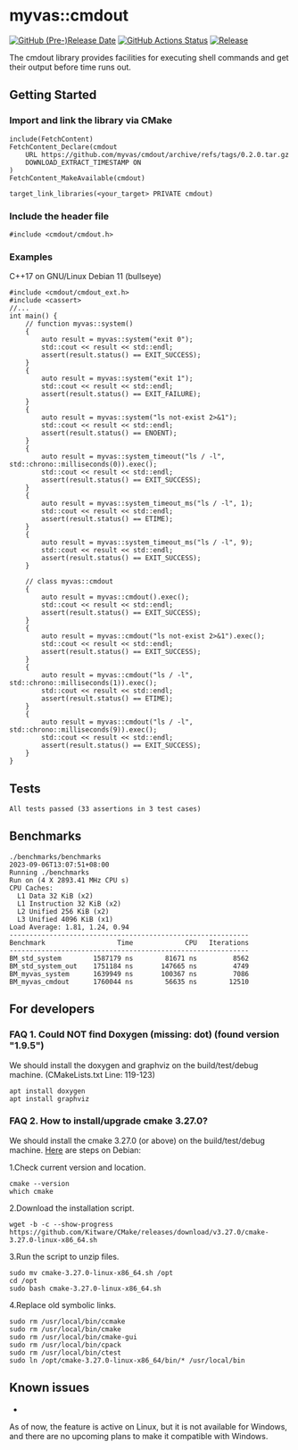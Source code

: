# myvas::cmdout
[![GitHub (Pre-)Release Date](https://img.shields.io/github/release-date-pre/myvas/cmdout?label=github)](https://github.com/myvas/cmdout)
[![GitHub Actions Status](https://github.com/myvas/AspNetCore.Email/actions/workflows/test.yml/badge.svg)](https://github.com/myvas/cmdout/actions)
[![Release](https://img.shields.io/github/release/myvas/cmdout.svg)](https://github.com/myvas/cmdout/releases)

The cmdout library provides facilities for executing shell commands and get their output before time runs out.

## Getting Started
### Import and link the library via CMake
```
include(FetchContent)
FetchContent_Declare(cmdout
	URL https://github.com/myvas/cmdout/archive/refs/tags/0.2.0.tar.gz
	DOWNLOAD_EXTRACT_TIMESTAMP ON
)
FetchContent_MakeAvailable(cmdout)

target_link_libraries(<your_target> PRIVATE cmdout)
```
### Include the header file
```
#include <cmdout/cmdout.h>
```

### Examples
C++17 on GNU/Linux Debian 11 (bullseye)
```
#include <cmdout/cmdout_ext.h>
#include <cassert>
//...
int main() {
	// function myvas::system()
	{
		auto result = myvas::system("exit 0");
		std::cout << result << std::endl;
		assert(result.status() == EXIT_SUCCESS);
	}
	{
		auto result = myvas::system("exit 1");
		std::cout << result << std::endl;
		assert(result.status() == EXIT_FAILURE);
	}
	{
		auto result = myvas::system("ls not-exist 2>&1");
		std::cout << result << std::endl;
		assert(result.status() == ENOENT);
	}
	{
		auto result = myvas::system_timeout("ls / -l", std::chrono::milliseconds(0)).exec();
		std::cout << result << std::endl;
		assert(result.status() == EXIT_SUCCESS);
	}
	{
		auto result = myvas::system_timeout_ms("ls / -l", 1);
		std::cout << result << std::endl;
		assert(result.status() == ETIME);
	}
	{
		auto result = myvas::system_timeout_ms("ls / -l", 9);
		std::cout << result << std::endl;
		assert(result.status() == EXIT_SUCCESS);
	}

	// class myvas::cmdout
	{
		auto result = myvas::cmdout().exec();
		std::cout << result << std::endl;
		assert(result.status() == EXIT_SUCCESS);
	}
	{
		auto result = myvas::cmdout("ls not-exist 2>&1").exec();
		std::cout << result << std::endl;
		assert(result.status() == EXIT_SUCCESS);
	}
	{
		auto result = myvas::cmdout("ls / -l", std::chrono::milliseconds(1)).exec();
		std::cout << result << std::endl;
		assert(result.status() == ETIME);
	}
	{
		auto result = myvas::cmdout("ls / -l", std::chrono::milliseconds(9)).exec();
		std::cout << result << std::endl;
		assert(result.status() == EXIT_SUCCESS);
	}
}
```

## Tests
```
All tests passed (33 assertions in 3 test cases)
```

## Benchmarks
```
./benchmarks/benchmarks
2023-09-06T13:07:51+08:00
Running ./benchmarks
Run on (4 X 2893.41 MHz CPU s)
CPU Caches:
  L1 Data 32 KiB (x2)
  L1 Instruction 32 KiB (x2)
  L2 Unified 256 KiB (x2)
  L3 Unified 4096 KiB (x1)
Load Average: 1.81, 1.24, 0.94
------------------------------------------------------------
Benchmark                  Time             CPU   Iterations
------------------------------------------------------------
BM_std_system        1587179 ns        81671 ns         8562
BM_std_system_out    1751184 ns       147665 ns         4749
BM_myvas_system      1639949 ns       100367 ns         7086
BM_myvas_cmdout      1760044 ns        56635 ns        12510
```

## For developers
### FAQ 1. Could NOT find Doxygen (missing: dot) (found version "1.9.5")
We should install the doxygen and graphviz on the build/test/debug machine.
(CMakeLists.txt Line: 119-123)
```
apt install doxygen
apt install graphviz
```

### FAQ 2. How to install/upgrade cmake 3.27.0?
We should install the cmake 3.27.0 (or above) on the build/test/debug machine. [Here](https://askubuntu.com/questions/829310/how-to-upgrade-cmake-in-ubuntu) are steps on Debian:

1.Check current version and location.
```
cmake --version
which cmake
```

2.Download the installation script.
```
wget -b -c --show-progress  https://github.com/Kitware/CMake/releases/download/v3.27.0/cmake-3.27.0-linux-x86_64.sh
```

3.Run the script to unzip files.
```
sudo mv cmake-3.27.0-linux-x86_64.sh /opt
cd /opt
sudo bash cmake-3.27.0-linux-x86_64.sh
```

4.Replace old symbolic links.
```
sudo rm /usr/local/bin/ccmake
sudo rm /usr/local/bin/cmake
sudo rm /usr/local/bin/cmake-gui
sudo rm /usr/local/bin/cpack
sudo rm /usr/local/bin/ctest
sudo ln /opt/cmake-3.27.0-linux-x86_64/bin/* /usr/local/bin
```

## Known issues
- 
As of now, the feature is active on Linux, but it is not available for Windows, and there are no upcoming plans to make it compatible with Windows.
